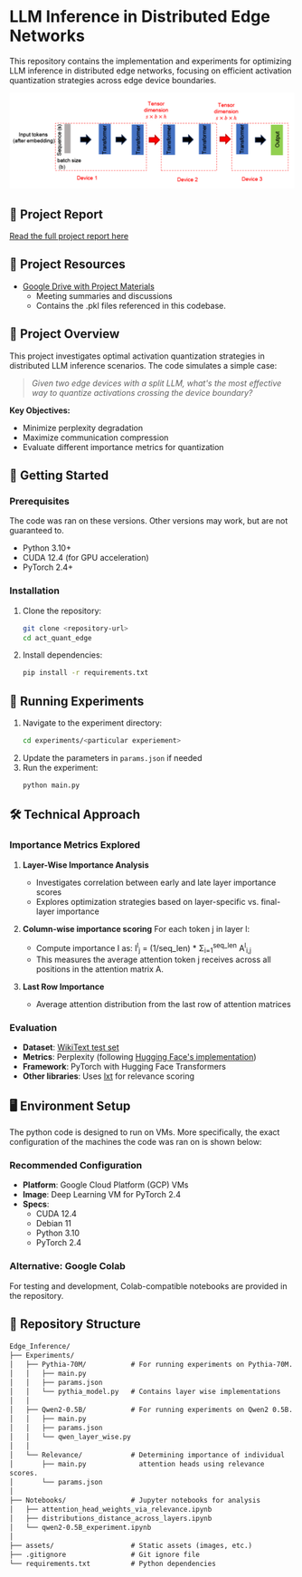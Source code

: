 # LLM Inference in Distributed Edge Networks

This repository contains the implementation and experiments for optimizing LLM inference in distributed edge networks, focusing on efficient activation quantization strategies across edge device boundaries.

![distLLM.png](assets/distLLM.png)

## 📄 Project Report
[Read the full project report here](https://drive.google.com/file/d/1IVqvSefE0aAV7FTzlgBU-mSlJ0hLE7A1/view?usp=sharing)

## 📂 Project Resources
- [Google Drive with Project Materials](https://drive.google.com/drive/folders/1EdB_8v9N-h4qKoRqifCczwwsVBsOZzLA?usp=sharing)
  - Meeting summaries and discussions
  - Contains the .pkl files referenced in this codebase.

## 🚀 Project Overview
This project investigates optimal activation quantization strategies in distributed LLM inference scenarios. The code simulates a simple case:

> *Given two edge devices with a split LLM, what's the most effective way to quantize activations crossing the device boundary?*

**Key Objectives:**
- Minimize perplexity degradation
- Maximize communication compression
- Evaluate different importance metrics for quantization

## 🚀 Getting Started

### Prerequisites
The code was ran on these versions. Other versions may work, but are not guaranteed to.
- Python 3.10+
- CUDA 12.4 (for GPU acceleration)
- PyTorch 2.4+

### Installation
1. Clone the repository:
   ```bash
   git clone <repository-url>
   cd act_quant_edge
   ```

2. Install dependencies:
   ```bash
   pip install -r requirements.txt
   ```

## 🧪 Running Experiments
1. Navigate to the experiment directory:
   ```bash
   cd experiments/<particular experiement>
   ```
2. Update the parameters in `params.json` if needed
3. Run the experiment:
   ```bash
   python main.py
   ```

## 🛠️ Technical Approach

### Importance Metrics Explored
1. **Layer-Wise Importance Analysis**
   - Investigates correlation between early and late layer importance scores
   - Explores optimization strategies based on layer-specific vs. final-layer importance

2. **Column-wise importance scoring**
   For each token j in layer l:
   - Compute importance I as: I<sup>l</sup><sub>j</sub> = (1/seq_len) * Σ<sub>i=1</sub><sup>seq_len</sup> A<sup>l</sup><sub>i,j</sub>
   - This measures the average attention token j receives across all positions in the attention matrix A.

3. **Last Row Importance**
   - Average attention distribution from the last row of attention matrices

### Evaluation
- **Dataset**: [WikiText test set](https://huggingface.co/datasets/Salesforce/wikitext)
- **Metrics**: Perplexity (following [Hugging Face's implementation](https://huggingface.co/docs/transformers/en/perplexity))
- **Framework**: PyTorch with Hugging Face Transformers
- **Other libraries**: Uses [lxt](https://github.com/rachtibat/LRP-eXplains-Transformers) for relevance scoring

## 🖥️ Environment Setup
The python code is designed to run on VMs. More specifically, the exact configuration of the machines the code was ran on is shown below: 
### Recommended Configuration
- **Platform**: Google Cloud Platform (GCP) VMs
- **Image**: Deep Learning VM for PyTorch 2.4
- **Specs**:
  - CUDA 12.4
  - Debian 11
  - Python 3.10
  - PyTorch 2.4

### Alternative: Google Colab
For testing and development, Colab-compatible notebooks are provided in the repository.

## 📁 Repository Structure
```
Edge_Inference/
├── Experiments/
│   ├── Pythia-70M/           # For running experiments on Pythia-70M.  
│   │   ├── main.py
│   │   ├── params.json
│   │   └── pythia_model.py   # Contains layer wise implementations
│   │
│   ├── Qwen2-0.5B/           # For running experiments on Qwen2 0.5B. 
│   │   ├── main.py
│   │   ├── params.json
│   │   └── qwen_layer_wise.py
│   │
│   └── Relevance/            # Determining importance of individual  
│       ├── main.py             attention heads using relevance scores.
│       └── params.json
│
├── Notebooks/                # Jupyter notebooks for analysis
│   ├── attention_head_weights_via_relevance.ipynb
│   ├── distributions_distance_across_layers.ipynb
│   └── qwen2-0.5B_experiment.ipynb
│
├── assets/                   # Static assets (images, etc.)
├── .gitignore                # Git ignore file
└── requirements.txt          # Python dependencies
```